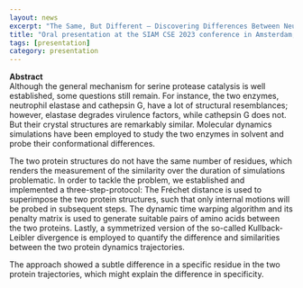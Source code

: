 ```yaml
---
layout: news
excerpt: "The Same, But Different – Discovering Differences Between Neutrophil Elastase and Cathepsin G " 
title: "Oral presentation at the SIAM CSE 2023 conference in Amsterdam, Netherlands"
tags: [presentation]
category: presentation
---
```


<b>Abstract</b><br>
Although the general mechanism for serine protease catalysis is well established, some questions still remain. For instance, the two enzymes, neutrophil elastase and cathepsin G, have a lot of structural resemblances; however, elastase degrades virulence factors, while cathepsin G does not. But their crystal structures are remarkably similar. Molecular dynamics simulations have been employed to study the two enzymes in solvent and probe their conformational differences.

The two protein structures do not have the same number of residues, which renders the measurement of the similarity over the duration of simulations problematic. In order to tackle the problem, we established and implemented a three-step-protocol: The Fréchet distance is used to superimpose the two protein structures, such that only internal motions will be probed in subsequent steps. The dynamic time warping algorithm and its penalty matrix is used to generate suitable pairs of amino acids between the two proteins. Lastly, a symmetrized version of the so-called Kullback-Leibler divergence is employed to quantify the difference and similarities between the two protein dynamics trajectories.

The approach showed a subtle difference in a specific residue in the two protein trajectories, which might explain the difference in specificity. 
